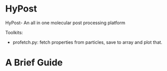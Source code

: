 # HyPost
HyPost- An all in one molecular post processing platform 

Toolkits:
-  profetch.py: fetch properties from particles, save to array and plot that.

# A Brief Guide
